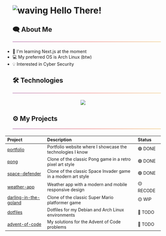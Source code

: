 <div id="user-content-toc">
  <ul>
    <summary>
      <h1 style="list-style-type: none;">
        <img src="https://media.tenor.com/e1ptzT0C0x4AAAAi/hi.gif" alt="waving" width="40px"/>
        <span>Hello There!</span>
      </h1>
    </summary>
  </ul>
</div>

<div id="user-content-toc">
  <ul>
    <summary>
      <h2 style="list-style-type: none;">
        <span>🗨️ About Me</span>
        <img src="./img/thin-gradient-bar.png" />
      </h2>
    </summary>
  </ul>
</div>

- 📖 I'm learning Next.js at the moment
- 💻 My preferred OS is Arch Linux (btw)
- 💡 Interested in Cyber Security

<div id="user-content-toc">
  <ul>
    <summary>
      <h2 style="list-style-type: none;">
        <span>🛠️ Technologies</span>
        <img src="./img/thin-gradient-bar.png" />
      </h2>
    </summary>
  </ul>
</div>

<p align="center">
  <a href="https://skillicons.dev">
    <img src="https://skillicons.dev/icons?i=html,css,js,ts,react,nextjs,vue,nuxtjs,nodejs,threejs,tailwind,materialui,styledcomponents,vite&perline=10" />
  </a>
</p>

<div id="user-content-toc">
  <ul>
    <summary>
      <h2 style="list-style-type: none;">
        <span>⚙️ My Projects</span>
        <img src="./img/thin-gradient-bar.png" />
      </h2>
    </summary>
  </ul>
</div>

<div align="center">

| Project | Description | Status |
|:--------|:------------|:-------|
| [portfolio](https://github.com/leo9iota/portfolio) | Portfolio website where I showcase the technologies I know | 🟢 DONE |
| [pong](https://github.com/leo9iota/pong) | Clone of the classic Pong game in a retro pixel art style | 🟢 DONE |
| [space-defender](https://github.com/leo9iota/space-defender) | Clone of the classic Space Invader game in a modern art style | 🟢 DONE |
| [weather-app](https://github.com/leo9iota/weather-app) | Weather app with a modern and mobile responsive design | 🟡 RECODE |
| [darling-in-the-goland](https://github.com/leo9iota/darling-in-the-goland) | Clone of the classic Super Mario platformer game | 🟡 WIP |
| [dotfiles](https://github.com/leo9iota/dotfiles)| Dotfiles for my Debian and Arch Linux environments | 🔴 TODO |
| [advent-of-code](https://github.com/leo9iota/advent-of-code)| My solutions for the Advent of Code problems | 🔴 TODO |

</div>



